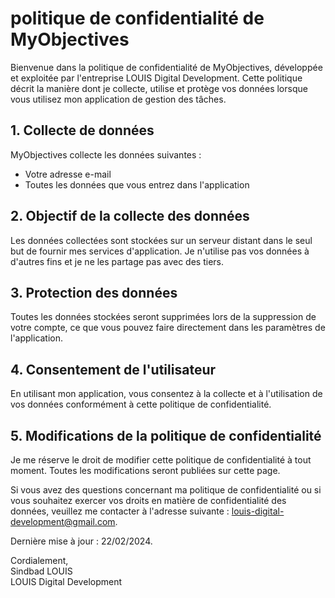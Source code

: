 # politique de confidentialité de MyObjectives

Bienvenue dans la politique de confidentialité de MyObjectives, développée et exploitée par l'entreprise LOUIS Digital Development. Cette politique décrit la manière dont je collecte, utilise et protège vos données lorsque vous utilisez mon application de gestion des tâches.

## 1. Collecte de données

MyObjectives collecte les données suivantes :

- Votre adresse e-mail
- Toutes les données que vous entrez dans l'application

## 2. Objectif de la collecte des données

Les données collectées sont stockées sur un serveur distant dans le seul but de fournir mes services d'application. Je n'utilise pas vos données à d'autres fins et je ne les partage pas avec des tiers.

## 3. Protection des données

Toutes les données stockées seront supprimées lors de la suppression de votre compte, ce que vous pouvez faire directement dans les paramètres de l'application.

## 4. Consentement de l'utilisateur

En utilisant mon application, vous consentez à la collecte et à l'utilisation de vos données conformément à cette politique de confidentialité.

## 5. Modifications de la politique de confidentialité

Je me réserve le droit de modifier cette politique de confidentialité à tout moment. Toutes les modifications seront publiées sur cette page.

Si vous avez des questions concernant ma politique de confidentialité ou si vous souhaitez exercer vos droits en matière de confidentialité des données, veuillez me contacter à l'adresse suivante : louis-digital-development@gmail.com.


  
Dernière mise à jour : 22/02/2024.

Cordialement,  
Sindbad LOUIS  
LOUIS Digital Development




